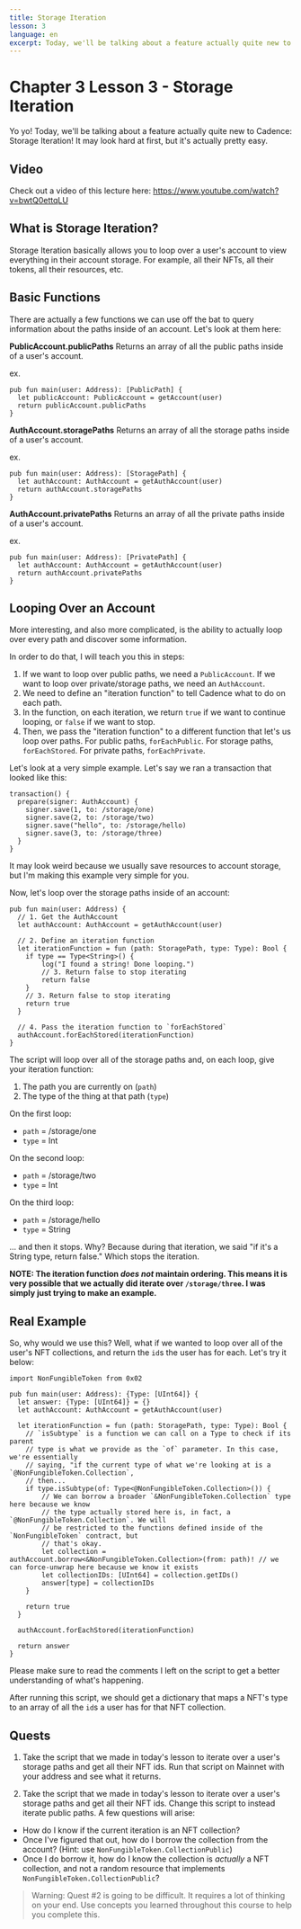 ```yaml
---
title: Storage Iteration
lesson: 3
language: en
excerpt: Today, we'll be talking about a feature actually quite new to Cadence, Storage Iteration! It may look hard at first, but it's actually pretty easy.
---
```


# Chapter 3 Lesson 3 - Storage Iteration

Yo yo! Today, we'll be talking about a feature actually quite new to Cadence: Storage Iteration! It may look hard at first, but it's actually pretty easy.

## Video

Check out a video of this lecture here: https://www.youtube.com/watch?v=bwtQ0ettqLU

## What is Storage Iteration?

Storage Iteration basically allows you to loop over a user's account to view everything in their account storage. For example, all their NFTs, all their tokens, all their resources, etc.

## Basic Functions

There are actually a few functions we can use off the bat to query information about the paths inside of an account. Let's look at them here:

**PublicAccount.publicPaths**
Returns an array of all the public paths inside of a user's account.

ex.

```cadence
pub fun main(user: Address): [PublicPath] {
  let publicAccount: PublicAccount = getAccount(user)
  return publicAccount.publicPaths
}
```

**AuthAccount.storagePaths**
Returns an array of all the storage paths inside of a user's account.

ex.

```cadence
pub fun main(user: Address): [StoragePath] {
  let authAccount: AuthAccount = getAuthAccount(user)
  return authAccount.storagePaths
}
```

**AuthAccount.privatePaths**
Returns an array of all the private paths inside of a user's account.

ex.

```cadence
pub fun main(user: Address): [PrivatePath] {
  let authAccount: AuthAccount = getAuthAccount(user)
  return authAccount.privatePaths
}
```

## Looping Over an Account

More interesting, and also more complicated, is the ability to actually loop over every path and discover some information.

In order to do that, I will teach you this in steps:

1. If we want to loop over public paths, we need a `PublicAccount`. If we want to loop over private/storage paths, we need an `AuthAccount`.
2. We need to define an "iteration function" to tell Cadence what to do on each path.
3. In the function, on each iteration, we return `true` if we want to continue looping, or `false` if we want to stop.
4. Then, we pass the "iteration function" to a different function that let's us loop over paths. For public paths, `forEachPublic`. For storage paths, `forEachStored`. For private paths, `forEachPrivate`.

Let's look at a very simple example. Let's say we ran a transaction that looked like this:

```cadence
transaction() {
  prepare(signer: AuthAccount) {
    signer.save(1, to: /storage/one)
    signer.save(2, to: /storage/two)
    signer.save("hello", to: /storage/hello)
    signer.save(3, to: /storage/three)
  }
}
```

It may look weird because we usually save resources to account storage, but I'm making this example very simple for you.

Now, let's loop over the storage paths inside of an account:

```cadence
pub fun main(user: Address) {
  // 1. Get the AuthAccount
  let authAccount: AuthAccount = getAuthAccount(user)

  // 2. Define an iteration function
  let iterationFunction = fun (path: StoragePath, type: Type): Bool {
    if type == Type<String>() {
        log("I found a string! Done looping.")
        // 3. Return false to stop iterating
        return false
    }
    // 3. Return false to stop iterating
    return true
  }

  // 4. Pass the iteration function to `forEachStored`
  authAccount.forEachStored(iterationFunction)
}
```

The script will loop over all of the storage paths and, on each loop, give your iteration function:

1. The path you are currently on (`path`)
2. The type of the thing at that path (`type`)

On the first loop:

- `path` = /storage/one
- `type` = Int

On the second loop:

- `path` = /storage/two
- `type` = Int

On the third loop:

- `path` = /storage/hello
- `type` = String

... and then it stops. Why? Because during that iteration, we said "if it's a String type, return false." Which stops the iteration.

**NOTE: The iteration function _does not_ maintain ordering. This means it is very possible that we actually did iterate over `/storage/three`. I was simply just trying to make an example.**

## Real Example

So, why would we use this? Well, what if we wanted to loop over all of the user's NFT collections, and return the `id`s the user has for each. Let's try it below:

```cadence
import NonFungibleToken from 0x02

pub fun main(user: Address): {Type: [UInt64]} {
  let answer: {Type: [UInt64]} = {}
  let authAccount: AuthAccount = getAuthAccount(user)

  let iterationFunction = fun (path: StoragePath, type: Type): Bool {
    // `isSubtype` is a function we can call on a Type to check if its parent
    // type is what we provide as the `of` parameter. In this case, we're essentially
    // saying, "if the current type of what we're looking at is a `@NonFungibleToken.Collection`,
    // then...
    if type.isSubtype(of: Type<@NonFungibleToken.Collection>()) {
        // We can borrow a broader `&NonFungibleToken.Collection` type here because we know
        // the type actually stored here is, in fact, a `@NonFungibleToken.Collection`. We will
        // be restricted to the functions defined inside of the `NonFungibleToken` contract, but
        // that's okay.
        let collection = authAccount.borrow<&NonFungibleToken.Collection>(from: path)! // we can force-unwrap here because we know it exists
        let collectionIDs: [UInt64] = collection.getIDs()
        answer[type] = collectionIDs
    }

    return true
  }

  authAccount.forEachStored(iterationFunction)

  return answer
}
```

Please make sure to read the comments I left on the script to get a better understanding of what's happening.

After running this script, we should get a dictionary that maps a NFT's type to an array of all the `id`s a user has for that NFT collection.

## Quests

1. Take the script that we made in today's lesson to iterate over a user's storage paths and get all their NFT ids. Run that script on Mainnet with your address and see what it returns.

2. Take the script that we made in today's lesson to iterate over a user's storage paths and get all their NFT ids. Change this script to instead iterate public paths. A few questions will arise:

- How do I know if the current iteration is an NFT collection?
- Once I've figured that out, how do I borrow the collection from the account? (Hint: use `NonFungibleToken.CollectionPublic`)
- Once I do borrow it, how do I know the collection is _actually_ a NFT collection, and not a random resource that implements `NonFungibleToken.CollectionPublic`?

> Warning: Quest #2 is going to be difficult. It requires a lot of thinking on your end. Use concepts you learned throughout this course to help you complete this.
